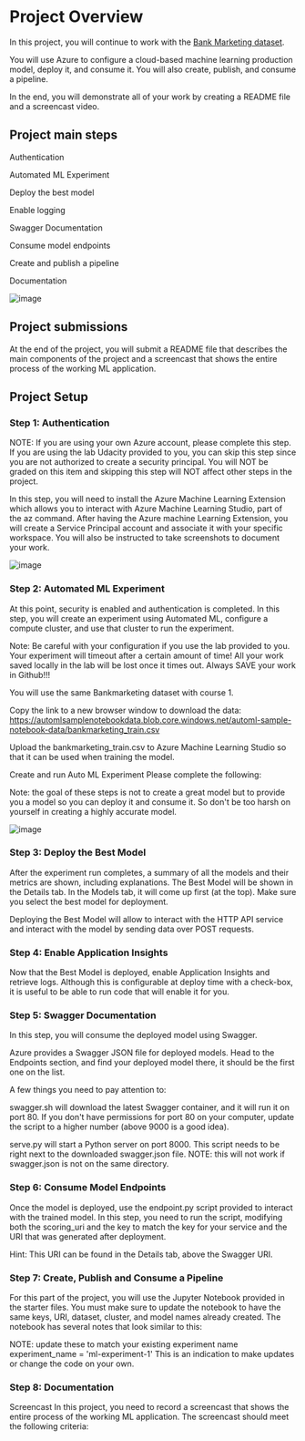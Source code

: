 # Project Overview

In this project, you will continue to work with the [Bank Marketing dataset](https://automlsamplenotebookdata.blob.core.windows.net/automl-sample-notebook-data/bankmarketing_train.csv). 

You will use Azure to configure a cloud-based machine learning production model, deploy it, and consume it. You will also create, publish, and consume a pipeline. 

In the end, you will demonstrate all of your work by creating a README file and a screencast video.

## Project main steps

Authentication

Automated ML Experiment

Deploy the best model

Enable logging

Swagger Documentation

Consume model endpoints

Create and publish a pipeline

Documentation

![image](https://user-images.githubusercontent.com/68102477/123021493-8a9fd900-d417-11eb-8834-101b2e1f0266.png)

## Project submissions
At the end of the project, you will submit a README file that describes the main components of the project and a screencast that shows the entire process of the working ML application.


## Project Setup


### Step 1: Authentication
NOTE: If you are using your own Azure account, please complete this step. If you are using the lab Udacity provided to you, you can skip this step since you are not authorized to create a security principal. You will NOT be graded on this item and skipping this step will NOT affect other steps in the project.

In this step, you will need to install the Azure Machine Learning Extension which allows you to interact with Azure Machine Learning Studio, part of the az command. After having the Azure machine Learning Extension, you will create a Service Principal account and associate it with your specific workspace. You will also be instructed to take screenshots to document your work.

![image](https://user-images.githubusercontent.com/68102477/123021667-d9e60980-d417-11eb-8a58-d01dd794f7e3.png)


### Step 2: Automated ML Experiment

At this point, security is enabled and authentication is completed. In this step, you will create an experiment using Automated ML, configure a compute cluster, and use that cluster to run the experiment.

Note: Be careful with your configuration if you use the lab provided to you. Your experiment will timeout after a certain amount of time! All your work saved locally in the lab will be lost once it times out. Always SAVE your work in Github!!!

You will use the same Bankmarketing dataset with course 1.

Copy the link to a new browser window to download the data:
https://automlsamplenotebookdata.blob.core.windows.net/automl-sample-notebook-data/bankmarketing_train.csv

Upload the bankmarketing_train.csv to Azure Machine Learning Studio so that it can be used when training the model.

Create and run Auto ML Experiment
Please complete the following:

Note: the goal of these steps is not to create a great model but to provide you a model so you can deploy it and consume it. So don't be too harsh on yourself in creating a highly accurate model.

![image](https://user-images.githubusercontent.com/68102477/123021986-6690c780-d418-11eb-91bb-19851be7bbcd.png)

### Step 3: Deploy the Best Model

After the experiment run completes, a summary of all the models and their metrics are shown, including explanations. The Best Model will be shown in the Details tab. In the Models tab, it will come up first (at the top). Make sure you select the best model for deployment.

Deploying the Best Model will allow to interact with the HTTP API service and interact with the model by sending data over POST requests.

### Step 4: Enable Application Insights
Now that the Best Model is deployed, enable Application Insights and retrieve logs. Although this is configurable at deploy time with a check-box, it is useful to be able to run code that will enable it for you.

### Step 5: Swagger Documentation
In this step, you will consume the deployed model using Swagger.

Azure provides a Swagger JSON file for deployed models. Head to the Endpoints section, and find your deployed model there, it should be the first one on the list.

A few things you need to pay attention to:

swagger.sh will download the latest Swagger container, and it will run it on port 80. If you don't have permissions for port 80 on your computer, update the script to a higher number (above 9000 is a good idea).

serve.py will start a Python server on port 8000. This script needs to be right next to the downloaded swagger.json file. NOTE: this will not work if swagger.json is not on the same directory.

### Step 6: Consume Model Endpoints
Once the model is deployed, use the endpoint.py script provided to interact with the trained model. In this step, you need to run the script, modifying both the scoring_uri and the key to match the key for your service and the URI that was generated after deployment.

Hint: This URI can be found in the Details tab, above the Swagger URI.

### Step 7: Create, Publish and Consume a Pipeline
For this part of the project, you will use the Jupyter Notebook provided in the starter files. You must make sure to update the notebook to have the same keys, URI, dataset, cluster, and model names already created. The notebook has several notes that look similar to this:

NOTE: update these to match your existing experiment name
experiment_name = 'ml-experiment-1'
This is an indication to make updates or change the code on your own.

### Step 8: Documentation
Screencast
In this project, you need to record a screencast that shows the entire process of the working ML application. The screencast should meet the following criteria:





